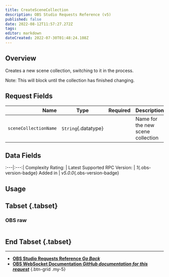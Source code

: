 ```yaml
---
title: CreateSceneCollection
description: OBS Studio Requests Reference (v5)
published: false
date: 2022-08-12T11:57:27.272Z
tags: 
editor: markdown
dateCreated: 2022-07-30T01:48:24.108Z
---
```


## Overview
Creates a new scene collection, switching to it in the process.

Note: This will block until the collection has finished changing.

## Request Fields
Name | Type | Required| Description |
----:|:----:|:-------:|:------------|
`sceneCollectionName` | `String`{.datatype} | <i class="mdi mdi-check-bold"></i> | Name for the new scene collection	

## Data Fields
:---|:---:|
Complexity Rating: | <span class="stars stars--1"></span>
Latest Supported RPC Version: | *1*{.obs-version-badge}
Added in | *v5.0.0*{.obs-version-badge}

## Usage
## Tabset {.tabset}
### OBS raw
```json

```
## End Tabset {.tabset}

---

- [<i class="mdi mdi-chevron-left"></i>**OBS Studio Requests Reference *Go Back***](/en/Broadcasters/OBS/Requests)
- [<i class="mdi mdi-github"></i> **OBS WebSocket Documentation *GitHub documentation for this request***](https://github.com/obsproject/obs-websocket/blob/master/docs/generated/protocol.md#createscenecollection)
{.btn-grid .my-5}